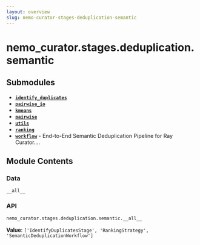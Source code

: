 ```yaml
---
layout: overview
slug: nemo-curator-stages-deduplication-semantic
---
```


# nemo_curator.stages.deduplication.semantic



## Submodules

- **[`identify_duplicates`](nemo-curator-stages-deduplication-semantic-identify-duplicates)**
- **[`pairwise_io`](nemo-curator-stages-deduplication-semantic-pairwise-io)**
- **[`kmeans`](nemo-curator-stages-deduplication-semantic-kmeans)**
- **[`pairwise`](nemo-curator-stages-deduplication-semantic-pairwise)**
- **[`utils`](nemo-curator-stages-deduplication-semantic-utils)**
- **[`ranking`](nemo-curator-stages-deduplication-semantic-ranking)**
- **[`workflow`](nemo-curator-stages-deduplication-semantic-workflow)** - End-to-End Semantic Deduplication Pipeline for Ray Curator....

## Module Contents

### Data

`__all__`

### API

```python
nemo_curator.stages.deduplication.semantic.__all__
```

**Value**: `['IdentifyDuplicatesStage', 'RankingStrategy', 'SemanticDeduplicationWorkflow']`


